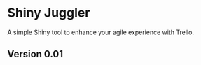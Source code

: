 Shiny Juggler
=============

A simple Shiny tool to enhance your agile experience with Trello. 



Version 0.01
------------